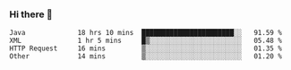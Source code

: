 ### Hi there 👋

<!--
**urzz/urzz** is a ✨ _special_ ✨ repository because its `README.md` (this file) appears on your GitHub profile.

Here are some ideas to get you started:

- 🔭 I’m currently working on ...
- 🌱 I’m currently learning ...
- 👯 I’m looking to collaborate on ...
- 🤔 I’m looking for help with ...
- 💬 Ask me about ...
- 📫 How to reach me: ...
- 😄 Pronouns: ...
- ⚡ Fun fact: ...
-->

<!--START_SECTION:waka-->

```text
Java             18 hrs 10 mins  ███████████████████████░░   91.59 %
XML              1 hr 5 mins     █▒░░░░░░░░░░░░░░░░░░░░░░░   05.48 %
HTTP Request     16 mins         ▒░░░░░░░░░░░░░░░░░░░░░░░░   01.35 %
Other            14 mins         ▒░░░░░░░░░░░░░░░░░░░░░░░░   01.20 %
```

<!--END_SECTION:waka-->
